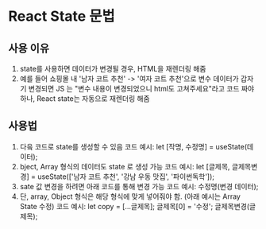 # React State 문법

## 사용 이유
1. state를 사용하면 데이터가 변경될 경우, HTML을 재렌더링 해줌
2. 예를 들어 쇼핑몰 내 '남자 코트 추천' -> '여자 코트 추천'으로 변수 데이터가 갑자기 변경되면 JS 는 "변수 내용이 변경되었으니 html도 고쳐주세요"라고 코드 짜야하나, React state는 자동으로 재렌더링 해줌

## 사용법

1. 다읔 코드로 state를 생성할 수 있음
    코드 예시:
        let [작명, 수정명] = useState(데이터); 
2. bject, Array 형식의 데이터도 state 로 생성 가능
    코드 예시:
        let [글제목, 글제목변경] = useState(['남자 코트 추천', '강남 우동 맛집', '파이썬독학']);
3. sate 값 변경을 하려면 아래 코드를 통해 변경 가능
    코드 예시:
        수정명(변경 데이터);
4. 단, array, Object 형식은 해당 형식에 맞게 넣어줘야 함. (아래 예시는 Array State 수정)
    코드 예시:
        let copy = [...글제목];
        글제목[0] = '수정';
        글제목변경(글제목);